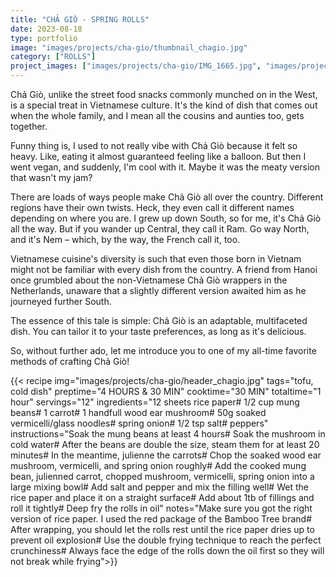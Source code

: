 ```yaml
---
title: "CHẢ GIÒ - SPRING ROLLS"
date: 2023-08-18
type: portfolio
image: "images/projects/cha-gio/thumbnail_chagio.jpg"
category: ["ROLLS"]
project_images: ["images/projects/cha-gio/IMG_1665.jpg", "images/projects/cha-gio/IMG_1663.jpg"]
---
```

Chả Giò, unlike the street food snacks commonly munched on in the West, is a special treat in Vietnamese culture. It's the kind of dish that comes out when the whole family, and I mean all the cousins and aunties too, gets together.

Funny thing is, I used to not really vibe with Chả Giò because it felt so heavy. Like, eating it almost guaranteed feeling like a balloon. But then I went vegan, and suddenly, I'm cool with it. Maybe it was the meaty version that wasn't my jam?

There are loads of ways people make Chả Giò all over the country. Different regions have their own twists. Heck, they even call it different names depending on where you are. I grew up down South, so for me, it's Chả Giò all the way. But if you wander up Central, they call it Ram. Go way North, and it's Nem – which, by the way, the French call it, too.

Vietnamese cuisine's diversity is such that even those born in Vietnam might not be familiar with every dish from the country. A friend from Hanoi once grumbled about the non-Vietnamese Chả Giò wrappers in the Netherlands, unaware that a slightly different version awaited him as he journeyed further South.

The essence of this tale is simple: Chả Giò is an adaptable, multifaceted dish. You can tailor it to your taste preferences, as long as it's delicious.

So, without further ado, let me introduce you to one of my all-time favorite methods of crafting Chả Giò!

{{< recipe 
img="images/projects/cha-gio/header_chagio.jpg"
tags="tofu, cold dish" 
preptime="4 HOURS & 30 MIN"
cooktime="30 MIN" 
totaltime="1 hour" 
servings="12" 
ingredients="12 sheets rice paper# 1/2 cup mung beans# 1 carrot# 1 handfull wood ear mushroom# 50g soaked vermicelli/glass noodles# spring onion# 1/2 tsp salt#  peppers" 
instructions="Soak the mung beans at least 4 hours# Soak the mushroom in cold water# After the beans are double the size, steam them for at least 20 minutes# In the meantime, julienne the carrots# Chop the soaked wood ear mushroom, vermicelli, and spring onion roughly# Add the cooked mung bean, julienned carrot, chopped mushroom, vermicelli, spring onion into a large mixing bowl# Add salt and pepper and mix the filling well# Wet the rice paper and place it on a straight surface# Add about 1tb of fillings and roll it tightly# Deep fry the rolls in oil"
notes="Make sure you got the right version of rice paper. I used the red package of the Bamboo Tree brand# After wrapping, you should let the rolls rest until the rice paper dries up to prevent oil explosion# Use the double frying technique to reach the perfect crunchiness# Always face the edge of the rolls down the oil first so they will not break while frying">}}



